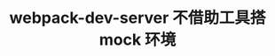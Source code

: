 ---
layout: post
title: webpack-dev-server 不借助工具搭 mock 环境
published: false
categories: 技术文章
tags: mock webpack express
---